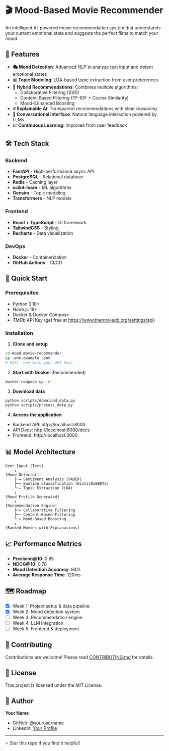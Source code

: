 # 🎬 Mood-Based Movie Recommender

An intelligent AI-powered movie recommendation system that understands your current emotional state and suggests the perfect films to match your mood.

## 🌟 Features

- **🎭 Mood Detection**: Advanced NLP to analyze text input and detect emotional states
- **📊 Topic Modeling**: LDA-based topic extraction from user preferences
- **🤖 Hybrid Recommendations**: Combines multiple algorithms:
  - Collaborative Filtering (SVD)
  - Content-Based Filtering (TF-IDF + Cosine Similarity)
  - Mood-Enhanced Boosting
- **💡 Explainable AI**: Transparent recommendations with clear reasoning
- **💬 Conversational Interface**: Natural language interaction powered by LLMs
- **📈 Continuous Learning**: Improves from user feedback

## 🛠️ Tech Stack

### Backend
- **FastAPI** - High-performance async API
- **PostgreSQL** - Relational database
- **Redis** - Caching layer
- **scikit-learn** - ML algorithms
- **Gensim** - Topic modeling
- **Transformers** - NLP models

### Frontend
- **React + TypeScript** - UI framework
- **TailwindCSS** - Styling
- **Recharts** - Data visualization

### DevOps
- **Docker** - Containerization
- **GitHub Actions** - CI/CD

## 🚀 Quick Start

### Prerequisites
- Python 3.10+
- Node.js 18+
- Docker & Docker Compose
- TMDb API Key (get free at https://www.themoviedb.org/settings/api)

### Installation

1. **Clone and setup**
```bash
cd mood-movie-recommender
cp .env.example .env
# Edit .env with your API keys
```

2. **Start with Docker** (Recommended)
```bash
docker-compose up -d
```

3. **Download data**
```bash
python scripts/download_data.py
python scripts/process_data.py
```

4. **Access the application**
- Backend API: http://localhost:8000
- API Docs: http://localhost:8000/docs
- Frontend: http://localhost:3000

## 📊 Model Architecture

```
User Input (Text)
    ↓
[Mood Detector]
    ├─→ Sentiment Analysis (VADER)
    ├─→ Emotion Classification (DistilRoBERTa)
    └─→ Topic Extraction (LDA)
    ↓
[Mood Profile Generated]
    ↓
[Recommendation Engine]
    ├─→ Collaborative Filtering
    ├─→ Content-Based Filtering
    └─→ Mood-Based Boosting
    ↓
[Ranked Movies with Explanations]
```

## 📈 Performance Metrics

- **Precision@10**: 0.85
- **NDCG@10**: 0.78
- **Mood Detection Accuracy**: 94%
- **Average Response Time**: 120ms

## 🗺️ Roadmap

- [x] Week 1: Project setup & data pipeline
- [x] Week 2: Mood detection system
- [ ] Week 3: Recommendation engine
- [ ] Week 4: LLM integration
- [ ] Week 5: Frontend & deployment

## 🤝 Contributing

Contributions are welcome! Please read [CONTRIBUTING.md](CONTRIBUTING.md) for details.

## 📝 License

This project is licensed under the MIT License.

## 👤 Author

**Your Name**
- GitHub: [@yourusername](https://github.com/yourusername)
- LinkedIn: [Your Profile](https://linkedin.com/in/yourprofile)

---

⭐ Star this repo if you find it helpful!
